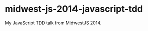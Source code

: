 midwest-js-2014-javascript-tdd
==============================

My JavaScript TDD talk from MidwestJS 2014.
